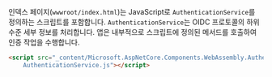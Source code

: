 인덱스 페이지(`wwwroot/index.html`)는 JavaScript로 `AuthenticationService`를 정의하는 스크립트를 포함합니다. `AuthenticationService`는 OIDC 프로토콜의 하위 수준 세부 정보를 처리합니다. 앱은 내부적으로 스크립트에 정의된 메서드를 호출하여 인증 작업을 수행합니다.

```html
<script src="_content/Microsoft.AspNetCore.Components.WebAssembly.Authentication/
    AuthenticationService.js"></script>
```
